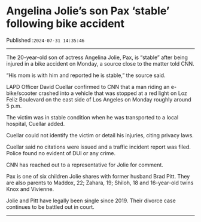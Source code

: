 # Angelina Jolie’s son Pax ‘stable’ following bike accident

Published :`2024-07-31 14:35:46`

---

The 20-year-old son of actress Angelina Jolie, Pax, is “stable” after being injured in a bike accident on Monday, a source close to the matter told CNN.

“His mom is with him and reported he is stable,” the source said.

LAPD Officer David Cuellar confirmed to CNN that a man riding an e-bike/scooter crashed into a vehicle that was stopped at a red light on Loz Feliz Boulevard on the east side of Los Angeles on Monday roughly around 5 p.m.

The victim was in stable condition when he was transported to a local hospital, Cuellar added.

Cuellar could not identify the victim or detail his injuries, citing privacy laws.

Cuellar said no citations were issued and a traffic incident report was filed. Police found no evident of DUI or any crime.

CNN has reached out to a representative for Jolie for comment.

Pax is one of six children Jolie shares with former husband Brad Pitt. They are also parents to Maddox, 22; Zahara, 19; Shiloh, 18 and 16-year-old twins Knox and Vivienne.

Jolie and Pitt have legally been single since 2019. Their divorce case continues to be battled out in court.

---

